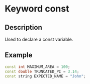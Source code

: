 # Keyword const

## Description

Used to declare a const variable.

## Example

```cpp
const int MAXIMUM_AREA = 100;
const double TRUNCATED_PI = 3.14;
const string EXPECTED_NAME = "John";
```
